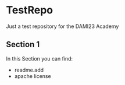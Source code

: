 # TestRepo
Just a test repository for the DAMI23 Academy

## Section 1
In this Section you can find:
- readme.add
- apache license
